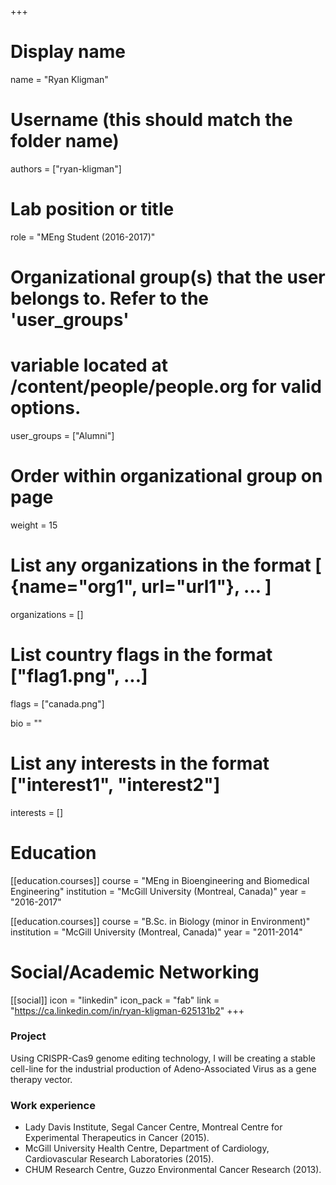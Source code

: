 +++
# Display name
name = "Ryan Kligman"

# Username (this should match the folder name)
authors = ["ryan-kligman"]

# Lab position or title
role = "MEng Student (2016-2017)"

# Organizational group(s) that the user belongs to. Refer to the 'user_groups'
# variable located at /content/people/people.org for valid options.
user_groups = ["Alumni"]

# Order within organizational group on page
weight = 15

# List any organizations in the format [ {name="org1", url="url1"}, ... ]
organizations = []

# List country flags in the format ["flag1.png", ...]
flags = ["canada.png"]

bio = ""

# List any interests in the format ["interest1", "interest2"]
interests = []

# Education
[[education.courses]]
  course = "MEng in Bioengineering and Biomedical Engineering"
  institution = "McGill University (Montreal, Canada)"
  year = "2016-2017"

[[education.courses]]
  course = "B.Sc. in Biology (minor in Environment)"
  institution = "McGill University (Montreal, Canada)"
  year = "2011-2014"

# Social/Academic Networking
[[social]]
  icon = "linkedin"
  icon_pack = "fab"
  link = "https://ca.linkedin.com/in/ryan-kligman-625131b2"
+++

### Project
Using CRISPR-Cas9 genome editing technology, I will be creating a stable
cell-line for the industrial production of Adeno-Associated Virus as a gene
therapy vector.

### Work experience
- Lady Davis Institute, Segal Cancer Centre, Montreal Centre for Experimental
  Therapeutics in Cancer (2015).
- McGill University Health Centre, Department of Cardiology, Cardiovascular
  Research Laboratories (2015).
- CHUM Research Centre, Guzzo Environmental Cancer Research (2013).
